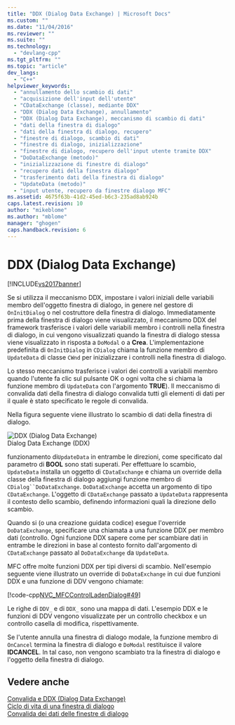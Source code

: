 ```yaml
---
title: "DDX (Dialog Data Exchange) | Microsoft Docs"
ms.custom: ""
ms.date: "11/04/2016"
ms.reviewer: ""
ms.suite: ""
ms.technology: 
  - "devlang-cpp"
ms.tgt_pltfrm: ""
ms.topic: "article"
dev_langs: 
  - "C++"
helpviewer_keywords: 
  - "annullamento dello scambio di dati"
  - "acquisizione dell'input dell'utente"
  - "CDataExchange (classe), mediante DDX"
  - "DDX (Dialog Data Exchange), annullamento"
  - "DDX (Dialog Data Exchange), meccanismo di scambio di dati"
  - "dati della finestra di dialogo"
  - "dati della finestra di dialogo, recupero"
  - "finestre di dialogo, scambio di dati"
  - "finestre di dialogo, inizializzazione"
  - "finestre di dialogo, recupero dell'input utente tramite DDX"
  - "DoDataExchange (metodo)"
  - "inizializzazione di finestre di dialogo"
  - "recupero dati della finestra dialogo"
  - "trasferimento dati della finestra di dialogo"
  - "UpdateData (metodo)"
  - "input utente, recupero da finestre dialogo MFC"
ms.assetid: 4675f63b-41d2-45ed-b6c3-235ad8ab924b
caps.latest.revision: 10
author: "mikeblome"
ms.author: "mblome"
manager: "ghogen"
caps.handback.revision: 6
---
```

# DDX (Dialog Data Exchange)
[!INCLUDE[vs2017banner](../assembler/inline/includes/vs2017banner.md)]

Se si utilizza il meccanismo DDX, impostare i valori iniziali delle variabili membro dell'oggetto finestra di dialogo, in genere nel gestore di `OnInitDialog` o nel costruttore della finestra di dialogo.  Immediatamente prima della finestra di dialogo viene visualizzato, il meccanismo DDX del framework trasferisce i valori delle variabili membro i controlli nella finestra di dialogo, in cui vengono visualizzati quando la finestra di dialogo stessa viene visualizzato in risposta a `DoModal` o a **Crea**.  L'implementazione predefinita di `OnInitDialog` in `CDialog` chiama la funzione membro di `UpdateData` di classe `CWnd` per inizializzare i controlli nella finestra di dialogo.  
  
 Lo stesso meccanismo trasferisce i valori dei controlli a variabili membro quando l'utente fa clic sul pulsante OK o ogni volta che si chiama la funzione membro di `UpdateData` con l'argomento **TRUE**\).  Il meccanismo di convalida dati della finestra di dialogo convalida tutti gli elementi di dati per il quale è stato specificato le regole di convalida.  
  
 Nella figura seguente viene illustrato lo scambio di dati della finestra di dialogo.  
  
 ![DDX &#40;Dialog Data Exchange&#41;](../mfc/media/vc379d1.png "vc379D1")  
Dialog Data Exchange \(DDX\)  
  
 funzionamento di`UpdateData` in entrambe le direzioni, come specificato dal parametro di **BOOL** sono stati superati.  Per effettuare lo scambio, `UpdateData` installa un oggetto di `CDataExchange` e chiama un override della classe della finestra di dialogo aggiungi funzione membro di `CDialog``DoDataExchange`.  `DoDataExchange` accetta un argomento di tipo `CDataExchange`.  L'oggetto di `CDataExchange` passato a `UpdateData` rappresenta il contesto dello scambio, definendo informazioni quali la direzione dello scambio.  
  
 Quando si \(o una creazione guidata codice\) esegue l'override `DoDataExchange`, specificare una chiamata a una funzione DDX per membro dati \(controllo.  Ogni funzione DDX sapere come per scambiare dati in entrambe le direzioni in base al contesto fornito dall'argomento di `CDataExchange` passato al `DoDataExchange` da `UpdateData`.  
  
 MFC offre molte funzioni DDX per tipi diversi di scambio.  Nell'esempio seguente viene illustrato un override di `DoDataExchange` in cui due funzioni DDX e una funzione di DDV vengono chiamate:  
  
 [!code-cpp[NVC_MFCControlLadenDialog#49](../mfc/codesnippet/CPP/dialog-data-exchange_1.cpp)]  
  
 Le righe di `DDV_` e di `DDX_` sono una mappa di dati.  L'esempio DDX e le funzioni di DDV vengono visualizzate per un controllo checkbox e un controllo casella di modifica, rispettivamente.  
  
 Se l'utente annulla una finestra di dialogo modale, la funzione membro di `OnCancel` termina la finestra di dialogo e `DoModal` restituisce il valore **IDCANCEL**.  In tal caso, non vengono scambiato tra la finestra di dialogo e l'oggetto della finestra di dialogo.  
  
## Vedere anche  
 [Convalida e DDX \(Dialog Data Exchange\)](../mfc/dialog-data-exchange-and-validation.md)   
 [Ciclo di vita di una finestra di dialogo](../mfc/life-cycle-of-a-dialog-box.md)   
 [Convalida dei dati delle finestre di dialogo](../mfc/dialog-data-validation.md)